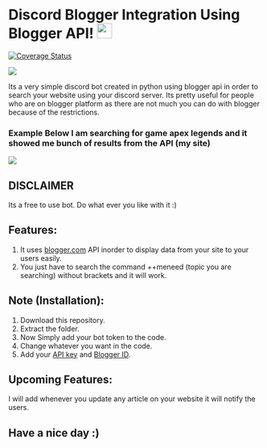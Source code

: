 # Discord Blogger Integration Using Blogger API! <img src="https://raw.githubusercontent.com/MartinHeinz/MartinHeinz/master/wave.gif" width="30px">

[![Coverage Status](https://coveralls.io/repos/github/itsOwen/discord-blogger-integration/badge.svg?branch=master)](https://coveralls.io/github/itsOwen/discord-blogger-integration?branch=master)

<img src="https://github.com/itsOwen/discord-blogger-integration/blob/master/intro_logo.png">

Its a very simple discord bot created in python using blogger api in order to search your website using your discord server. Its pretty useful for people who are on blogger platform as there are not much you can do with blogger because of the restrictions.

### Example Below I am searching for game apex legends and it showed me bunch of results from the API (my site)
<img src="https://github.com/itsOwen/discord-blogger-integration/blob/master/Demo.jpg">

## DISCLAIMER
Its a free to use bot. Do what ever you like with it :)

## Features:
1. It uses [blogger.com](https://blogger.com) API inorder to display data from your site to your users easily.
2. You just have to search the command ++meneed (topic you are searching) without brackets and it will work.

## Note (Installation):
1. Download this repository.
2. Extract the folder.
3. Now Simply add your bot token to the code.
4. Change whatever you want in the code.
5. Add your [API key](https://developers.google.com/blogger/docs/3.0/using) and [Blogger ID](https://subinsb.com/how-to-find-blogger-blog-id/).

## Upcoming Features:
I will add whenever you update any article on your website it will notify the users.

## Have a nice day :)
